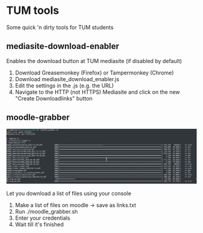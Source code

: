 # TUM tools

Some quick 'n dirty tools for TUM students


## mediasite-download-enabler

Enables the download button at TUM mediasite (if disabled by default)

1. Download Greasemonkey (Firefox) or Tampermonkey (Chrome)
2. Download mediasite_download_enabler.js
3. Edit the settings in the .js (e.g. the URL)
4. Navigate to the HTTP (not HTTPS) Mediasite and click on the new "Create Downloadlinks" button


## moodle-grabber

![moodle-grabber in action](pics/grabber_example.png)

Let you download a list of files using your console

1. Make a list of files on moodle -> save as links.txt
2. Run ./moodle_grabber.sh
3. Enter your credentials
4. Wait till it's finished
